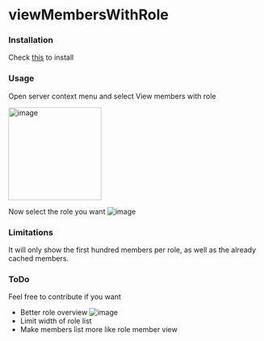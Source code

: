 # viewMembersWithRole

### Installation
Check [this](https://docs.vencord.dev/installing/custom-plugins/) to install 

### Usage
Open server context menu and select View members with role

<img width="184" alt="image" src="https://github.com/user-attachments/assets/eefb2044-4f67-4acc-ab33-21fd07ed9a27" />

Now select the role you want
![image](https://github.com/user-attachments/assets/4e800bb3-ab6c-4c5d-9017-e75824a9073b)

### Limitations
It will only show the first hundred members per role, as well as the already cached members.

### ToDo
Feel free to contribute if you want
 - Better role overview
![image](https://github.com/user-attachments/assets/bb647233-2829-47d4-8589-38cb381bbcfb)
- Limit width of role list
- Make members list more like role member view
